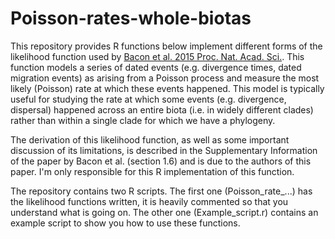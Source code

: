 # Poisson-rates-whole-biotas

This repository provides R functions below implement different forms of the likelihood function used by [Bacon et al. 2015 Proc. Nat. Acad. Sci.](https://www.pnas.org/content/112/19/6110). This function models a series of dated events (e.g. divergence times, dated migration events) as arising from a Poisson process and measure the most likely (Poisson) rate at which these events happened. This model is typically useful for studying the rate at which some events (e.g. divergence, dispersal) happened across an entire biota (i.e. in widely different clades) rather than within a single clade for which we have a phylogeny. 

The derivation of this likelihood function, as well as some important discussion of its limitations, is described in the Supplementary Information of the paper by Bacon et al. (section 1.6) and is due to the authors of this paper. I'm only responsible for this R implementation of this function.

The repository contains two R scripts. The first one (Poisson_rate_...) has the likelihood functions written, it is heavily commented so that you understand what is going on. The other one (Example_script.r) contains an example script to show you how to use these functions.
